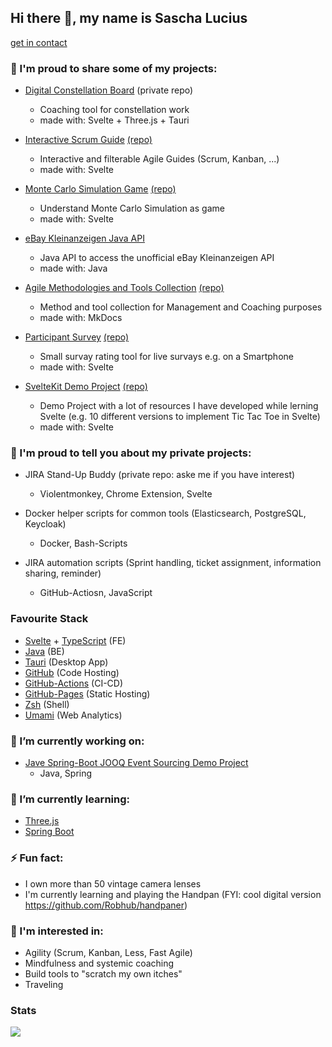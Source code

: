## Hi there 👋, my name is Sascha Lucius

[get in contact](https://www.linkedin.com/in/sascha-lucius/)


### 🙌  I'm proud to share some of my projects:

- [Digital Constellation Board](https://saschalucius.github.io/constellation-board/) (private repo)
  - Coaching tool for constellation work
  - made with: Svelte + Three.js + Tauri


- [Interactive Scrum Guide](http://scrum-gui.de/) [(repo)](https://github.com/SaschaLucius/interactive-scrum-guide)
  - Interactive and filterable Agile Guides (Scrum, Kanban, ...)
  - made with: Svelte

- [Monte Carlo Simulation Game](https://saschalucius.github.io/monte-carlo-knows-it-better/) [(repo)](https://github.com/SaschaLucius/monte-carlo-knows-it-better)
  - Understand Monte Carlo Simulation as game
  - made with: Svelte

- [eBay Kleinanzeigen Java API](https://github.com/SaschaLucius/ek-api)
  - Java API to access the unofficial eBay Kleinanzeigen API
  - made with: Java

- [Agile Methodologies and Tools Collection](https://saschalucius.github.io/methods-and-tools/) [(repo)](https://github.com/SaschaLucius/methods-and-tools)
  - Method and tool collection for Management and Coaching purposes
  - made with: MkDocs
 
- [Participant Survey](https://saschalucius.github.io/umfrage/) [(repo)](https://github.com/SaschaLucius/umfrage)
  - Small survay rating tool for live survays e.g. on a Smartphone
  - made with: Svelte
 
- [SvelteKit Demo Project](https://saschalucius.github.io/sveltekit-demo/) [(repo)](https://github.com/SaschaLucius/sveltekit-demo)
  - Demo Project with a lot of resources I have developed while lerning Svelte (e.g. 10 different versions to implement Tic Tac Toe in Svelte)
  - made with: Svelte

### 🙌  I'm proud to tell you about my private projects:

- JIRA Stand-Up Buddy (private repo: aske me if you have interest)
  - Violentmonkey, Chrome Extension, Svelte

- Docker helper scripts for common tools (Elasticsearch, PostgreSQL, Keycloak)
  - Docker, Bash-Scripts

- JIRA automation scripts (Sprint handling, ticket assignment, information sharing, reminder)
  - GitHub-Actiosn, JavaScript

### Favourite Stack

- [Svelte](https://svelte.dev/) + [TypeScript](https://www.typescriptlang.org/) (FE)
- [Java](https://openjdk.org/) (BE)
- [Tauri](https://tauri.app/) (Desktop App)
- [GitHub](https://github.com/) (Code Hosting)
- [GitHub-Actions](https://docs.github.com/en/actions) (CI-CD)
- [GitHub-Pages](https://pages.github.com/) (Static Hosting)
- [Zsh](https://www.zsh.org/) (Shell)
- [Umami](https://umami.is/) (Web Analytics)

### 🔭 I’m currently working on:

- [Jave Spring-Boot JOOQ Event Sourcing Demo Project](https://github.com/SaschaLucius/spring-boot-jooq-event-sourcing)
  - Java, Spring 

### 🌱 I’m currently learning:

- [Three.js](https://threejs.org/)
- [Spring Boot](https://spring.io/projects/spring-boot)

### ⚡ Fun fact:

- I own more than 50 vintage camera lenses
- I'm currently learning and playing the Handpan (FYI: cool digital version https://github.com/Robhub/handpaner)

### 💬 I'm interested in:

- Agility (Scrum, Kanban, Less, Fast Agile)
- Mindfulness and systemic coaching
- Build tools to "scratch my own itches"
- Traveling

### Stats

![](https://komarev.com/ghpvc/?username=SaschaLucius)
